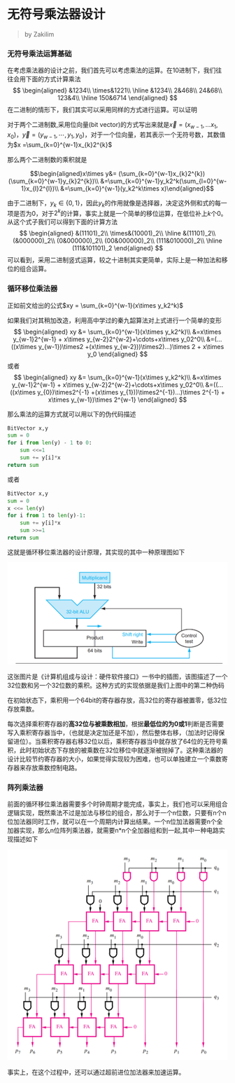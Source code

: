 # 无符号乘法器设计

> by Zakilim

### 无符号乘法运算基础

在考虑乘法器的设计之前，我们首先可以考虑乘法的运算。在10进制下，我们往往会用下面的方式计算乘法
$$
\begin{aligned}
	&1234\\
\times&1221\\
\hline
&1234\\
2&468\\
24&68\\
123&4\\
\hline
150&6714
\end{aligned}
$$
在二进制的情形下，我们其实可以采用同样的方式进行运算。可以证明

对于两个二进制数,采用位向量(bit vector)的方式写出来就是$\vec{x}={(x_{w-1},...x_1,x_0)}$，$\vec{y}={(y_{w-1},\cdots ,y_1,y_0)}$，对于一个位向量，若其表示一个无符号数，其数值为$x  =\sum_{k=0}^{w-1}x_{k}2^{k}$

那么两个二进制数的乘积就是

$$\begin{aligned}x\times y&= (\sum_{k=0}^{w-1}x_{k}2^{k})(\sum_{k=0}^{w-1}y_{k}2^{k})\\
&=\sum_{k=0}^{w-1}y_k2^k(\sum_{l=0}^{w-1}x_{l}2^{l})\\
&=\sum_{k=0}^{w-1}(y_k2^k\times x)\end{aligned}$$

由于二进制下，$y_k \in \{0,1\}$，因此$y_k$的作用就像是选择器，决定这外侧和式的每一项是否为0，对于$2^k$的计算，事实上就是一个简单的移位运算，在低位补上$k$个$0$。从这个式子我们可以得到下面的计算方法
$$
\begin{aligned}
&(11101)_2\\
\times&(10001)_2\\
\hline
&(11101)_2\\
(&000000)_2\\
(0&000000)_2\\
(00&000000)_2\\
(111&010000)_2\\
\hline
(111&101101)_2
\end{aligned}
$$
可以看到，采用二进制竖式运算，较之十进制其实更简单，实际上是一种加法和移位的组合运算。

### 循环移位乘法器

正如前文给出的公式$xy = \sum_{k=0}^{w-1}(x\times y_k2^k)$

如果我们对其稍加改造，利用高中学过的秦九韶算法对上式进行一个简单的变形
$$
\begin{aligned}
xy &= \sum_{k=0}^{w-1}(x\times y_k2^k)\\
&=x\times y_{w-1}2^{w-1} + x\times y_{w-2}2^{w-2}+\cdots+x\times y_02^0\\
&=(...((x\times y_{w-1})\times2 +(x\times y_{w-2}))\times2)...)\times 2 + x\times y_0
\end{aligned}
$$
或者
$$
\begin{aligned}
xy &= \sum_{k=0}^{w-1}(x\times y_k2^k)\\
&=x\times y_{w-1}2^{w-1} + x\times y_{w-2}2^{w-2}+\cdots+x\times y_02^0\\
&=((...((x\times y_{0})\times2^{-1} +(x\times y_{1}))\times2^{-1})...)\times 2^{-1} + x\times y_{w-1})\times 2^{w-1}
\end{aligned}
$$


那么乘法的运算方式就可以用以下的伪代码描述

```python
BitVector x,y
sum = 0
for i from len(y) - 1 to 0:
	sum <<=1
    sum += y[i]*x
return sum
```

或者

```python
BitVector x,y
sum = 0
x <<= len(y)
for i from 1 to len(y)-1:
	sum += y[i]*x
    sum >>=1
return sum
```


这就是循环移位乘法器的设计原理，其实现的其中一种原理图如下

![image-20211122103939199](../pics.asset/image-20211122103939199.png)

 这张图片是《计算机组成与设计：硬件软件接口》一书中的插图，该图描述了一个32位数和另一个32位数的乘积。这种方式的实现依据是我们上图中的第二种伪码

在初始状态下，乘积用一个64bit的寄存器存放，高32位的寄存器被置零，低32位存放乘数。

每次选择乘积寄存器的**高32位与被乘数相加**，根据**最低位的为0或1**判断是否需要写入乘积寄存器当中，（也就是决定加还是不加），然后整体右移，（加法时记得保留进位）。当乘积寄存器右移32位以后，乘积寄存器当中就存放了64位的无符号乘积，此时初始状态下存放的被乘数在32位移位中就逐渐被抛掉了。这种乘法器的设计比较节约寄存器的大小，如果觉得实现较为困难，也可以单独建立一个乘数寄存器来存放乘数控制电路。

### 阵列乘法器

前面的循环移位乘法器需要多个时钟周期才能完成，事实上，我们也可以采用组合逻辑实现，既然乘法不过是加法与移位的组合，那么对于一个n位数，只要有n个n位加法器同时工作，就可以在一个周期内计算出结果。一个n位加法器需要n个全加器实现，那么n位阵列乘法器，就需要n*n个全加器组和到一起,其中一种电路实现描述如下

![image-20211122114256851](../pics.asset/image-20211122114256851.png)

事实上，在这个过程中，还可以通过超前进位加法器来加速运算。